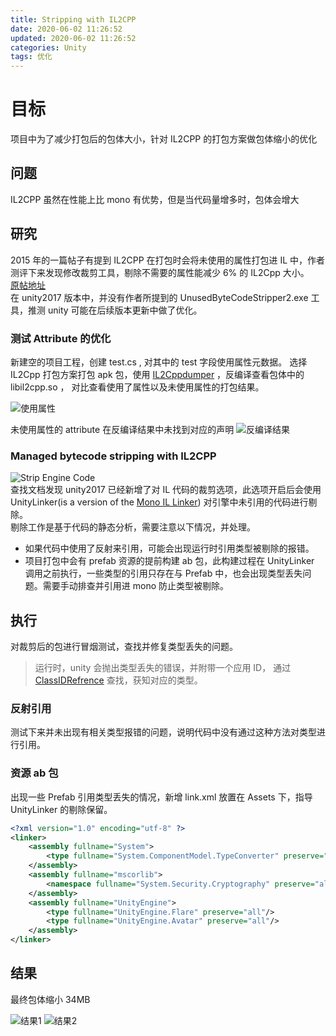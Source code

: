 ```yaml
---
title: Stripping with IL2CPP
date: 2020-06-02 11:26:52
updated: 2020-06-02 11:26:52
categories: Unity
tags: 优化
---
```


# 目标
项目中为了减少打包后的包体大小，针对 IL2CPP 的打包方案做包体缩小的优化

## 问题
IL2CPP 虽然在性能上比 mono 有优势，但是当代码量增多时，包体会增大

## 研究
2015 年的一篇帖子有提到 IL2CPP 在打包时会将未使用的属性打包进 IL 中，作者测评下来发现修改裁剪工具，剔除不需要的属性能减少 6% 的 IL2Cpp 大小。  
[原帖地址](https://forum.unity.com/threads/suggestion-for-reducing-the-size-of-il2cpp-generated-executable.338986/)  
在 unity2017 版本中，并没有作者所提到的 UnusedByteCodeStripper2.exe 工具，推测 unity 可能在后续版本更新中做了优化。

### 测试 Attribute 的优化
新建空的项目工程，创建 test.cs , 对其中的 test 字段使用属性元数据。 选择 IL2Cpp 打包方案打包 apk 包，使用 [IL2Cppdumper](https://github.com/Perfare/Il2CppDumper) ，反编译查看包体中的 libil2cpp.so ， 对比查看使用了属性以及未使用属性的打包结果。

![使用属性](https://raw.githubusercontent.com/dupouyer/dupouyer.github.io/hexo/source/_posts/img/2020_6_2/1.png)

未使用属性的 attribute 在反编译结果中未找到对应的声明
![反编译结果](https://raw.githubusercontent.com/dupouyer/dupouyer.github.io/hexo/source/_posts/img/2020_6_2/2.png)

### Managed bytecode stripping with IL2CPP
![Strip Engine Code](https://raw.githubusercontent.com/dupouyer/dupouyer.github.io/hexo/source/_posts/img/2020_6_2/3.png)  
查找文档发现 unity2017 已经新增了对 IL 代码的裁剪选项，此选项开启后会使用 UnityLinker(is a version of the [Mono IL Linker](https://github.com/mono/linker)) 对引擎中未引用的代码进行剔除。  
剔除工作是基于代码的静态分析，需要注意以下情况，并处理。
- 如果代码中使用了反射来引用，可能会出现运行时引用类型被剔除的报错。
- 项目打包中会有 prefab 资源的提前构建 ab 包，此构建过程在 UnityLinker 调用之前执行，一些类型的引用只存在与 Prefab 中，也会出现类型丢失问题。需要手动排查并引用进 mono 防止类型被剔除。

## 执行
对裁剪后的包进行冒烟测试，查找并修复类型丢失的问题。
> 运行时，unity 会抛出类型丢失的错误，并附带一个应用 ID， 通过 [ClassIDRefrence](https://docs.unity3d.com/Manual/ClassIDReference.html)  查找，获知对应的类型。
### 反射引用
测试下来并未出现有相关类型报错的问题，说明代码中没有通过这种方法对类型进行引用。

### 资源 ab 包
出现一些 Prefab 引用类型丢失的情况，新增 link.xml 放置在 Assets 下，指导 UnityLinker 的剔除保留。
``` xml
<?xml version="1.0" encoding="utf-8" ?>
<linker>
    <assembly fullname="System">
        <type fullname="System.ComponentModel.TypeConverter" preserve="all" />
    </assembly>
    <assembly fullname="mscorlib">
        <namespace fullname="System.Security.Cryptography" preserve="all"/>
    </assembly>
    <assembly fullname="UnityEngine">
        <type fullname="UnityEngine.Flare" preserve="all"/>
        <type fullname="UnityEngine.Avatar" preserve="all"/>
    </assembly>
</linker>
```

## 结果
最终包体缩小 34MB

![结果1](https://raw.githubusercontent.com/dupouyer/dupouyer.github.io/hexo/source/_posts/img/2020_6_2/4.png)
![结果2](https://raw.githubusercontent.com/dupouyer/dupouyer.github.io/hexo/source/_posts/img/2020_6_2/5.png)